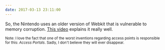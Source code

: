 ```yaml
---
date: 2017-03-13 23:11:00
---
```


So, the Nintendo uses an older version of Webkit that is vulnerable to memory
corruption. [This video][video] explains it really well.

<small>Note: I love the fact that one of the worst inventions regarding access
points is responsible for this: *Access Portals*. Sadly, I don't believe they
will ever disappear.</small>

[video]: https://www.youtube.com/watch?v=xkdPjbaLngE
